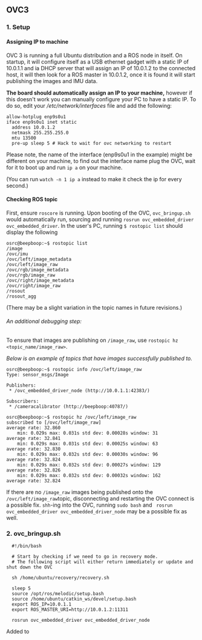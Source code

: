 ## OVC3
### 1. Setup

#### Assigning IP to machine
OVC 3 is running a full Ubuntu distribution and a ROS node in itself. On startup, it will configure itself as a USB ethernet gadget with a static IP of 10.0.1.1 and ia DHCP server that will assign an IP of 10.0.1.2 to the connected host, it will then look for a ROS master in 10.0.1.2, once it is found it will start publishing the images and IMU data.

**The board should automatically assign an IP to your machine,** however if this doesn't work you can manually configure your PC to have a static IP. To do so, edit your */etc/network/interfaces* file and add the following:
```
allow-hotplug enp9s0u1
iface enp9s0u1 inet static
  address 10.0.1.2
  netmask 255.255.255.0
  mtu 13500
  pre-up sleep 5 # Hack to wait for ovc networking to restart
```
Please note, the name of the interface (enp9s0u1 in the example) might be different on your machine, to find out the interface name plug the OVC, wait for it to boot up and run `ip a` on your machine.

(You can run `watch -n 1 ip a` instead to make it check the ip for every second.)

#### Checking ROS topic
First, ensure `roscore` is running. Upon booting of the OVC, `ovc_bringup.sh` would automatically run, sourcing and running `rosrun ovc_embedded_driver ovc_embedded_driver`. In the user's PC, running `$ rostopic list` should display the following
```
osrc@beepboop:~$ rostopic list
/image
/ovc/imu
/ovc/left/image_metadata
/ovc/left/image_raw
/ovc/rgb/image_metadata
/ovc/rgb/image_raw
/ovc/right/image_metadata
/ovc/right/image_raw
/rosout
/rosout_agg
```
(There may be a slight variation in the topic names in future revisions.)

###### An additional debugging step:
To ensure that images are publishing on `/image_raw`, use `rostopic hz <topic_name/image_raw>`.

*Below is an example of topics that have images successfully published to.*
```
osrc@beepboop:~$ rostopic info /ovc/left/image_raw
Type: sensor_msgs/Image

Publishers:
 * /ovc_embedded_driver_node (http://10.0.1.1:42383/)

Subscribers:
 * /cameracalibrator (http://beepboop:40787/)

osrc@beepboop:~$ rostopic hz /ovc/left/image_raw
subscribed to [/ovc/left/image_raw]
average rate: 32.860
	min: 0.029s max: 0.031s std dev: 0.00028s window: 31
average rate: 32.841
	min: 0.029s max: 0.031s std dev: 0.00025s window: 63
average rate: 32.830
	min: 0.029s max: 0.032s std dev: 0.00030s window: 96
average rate: 32.824
	min: 0.029s max: 0.032s std dev: 0.00027s window: 129
average rate: 32.826
	min: 0.029s max: 0.032s std dev: 0.00032s window: 162
average rate: 32.824
```
If there are no `/image_raw` images being published onto the `/ovc/left/image_raw`topic, disconnecting and restarting the OVC connect is a possible fix.
`shh`-ing into the OVC, running `sudo bash` and ` rosrun ovc_embedded_driver ovc_embedded_driver_node` may be a possible fix as well.

### 2. ovc_bringup.sh
```
  #!/bin/bash

  # Start by checking if we need to go in recovery mode.
  # The following script will either return immediately or update and shut down the OVC

  sh /home/ubuntu/recovery/recovery.sh

  sleep 5
  source /opt/ros/melodic/setup.bash
  source /home/ubuntu/catkin_ws/devel/setup.bash
  export ROS_IP=10.0.1.1
  export ROS_MASTER_URI=http://10.0.1.2:11311

  rosrun ovc_embedded_driver ovc_embedded_driver_node
```
Added to

